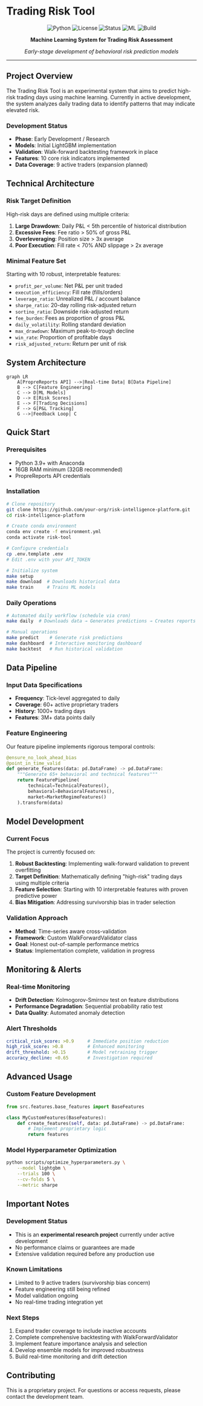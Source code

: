 # Trading Risk Tool

<div align="center">

![Python](https://img.shields.io/badge/python-v3.9+-blue.svg)
![License](https://img.shields.io/badge/license-Proprietary-red.svg)
![Status](https://img.shields.io/badge/status-Development-yellow.svg)
![ML](https://img.shields.io/badge/ML-LightGBM-orange.svg)
![Build](https://img.shields.io/badge/build-passing-brightgreen.svg)

**Machine Learning System for Trading Risk Assessment**

*Early-stage development of behavioral risk prediction models*

</div>

---

## Project Overview

The Trading Risk Tool is an experimental system that aims to predict high-risk trading days using machine learning. Currently in active development, the system analyzes daily trading data to identify patterns that may indicate elevated risk.

### Development Status

- **Phase**: Early Development / Research
- **Models**: Initial LightGBM implementation
- **Validation**: Walk-forward backtesting framework in place
- **Features**: 10 core risk indicators implemented
- **Data Coverage**: 9 active traders (expansion planned)

## Technical Architecture

### Risk Target Definition

High-risk days are defined using multiple criteria:

1. **Large Drawdown**: Daily P&L < 5th percentile of historical distribution
2. **Excessive Fees**: Fee ratio > 50% of gross P&L
3. **Overleveraging**: Position size > 3x average
4. **Poor Execution**: Fill rate < 70% AND slippage > 2x average

### Minimal Feature Set

Starting with 10 robust, interpretable features:

- `profit_per_volume`: Net P&L per unit traded
- `execution_efficiency`: Fill rate (fills/orders)
- `leverage_ratio`: Unrealized P&L / account balance
- `sharpe_ratio`: 20-day rolling risk-adjusted return
- `sortino_ratio`: Downside risk-adjusted return
- `fee_burden`: Fees as proportion of gross P&L
- `daily_volatility`: Rolling standard deviation
- `max_drawdown`: Maximum peak-to-trough decline
- `win_rate`: Proportion of profitable days
- `risk_adjusted_return`: Return per unit of risk

## System Architecture

```mermaid
graph LR
    A[PropreReports API] -->|Real-time Data| B[Data Pipeline]
    B --> C[Feature Engineering]
    C --> D[ML Models]
    D --> E[Risk Scores]
    E --> F[Trading Decisions]
    F --> G[P&L Tracking]
    G -->|Feedback Loop| C
```

## Quick Start

### Prerequisites

- Python 3.9+ with Anaconda
- 16GB RAM minimum (32GB recommended)
- PropreReports API credentials

### Installation

```bash
# Clone repository
git clone https://github.com/your-org/risk-intelligence-platform.git
cd risk-intelligence-platform

# Create conda environment
conda env create -f environment.yml
conda activate risk-tool

# Configure credentials
cp .env.template .env
# Edit .env with your API_TOKEN

# Initialize system
make setup
make download  # Downloads historical data
make train     # Trains ML models
```

### Daily Operations

```bash
# Automated daily workflow (schedule via cron)
make daily  # Downloads data → Generates predictions → Creates reports

# Manual operations
make predict    # Generate risk predictions
make dashboard  # Interactive monitoring dashboard
make backtest   # Run historical validation
```

## Data Pipeline

### Input Data Specifications

- **Frequency**: Tick-level aggregated to daily
- **Coverage**: 60+ active proprietary traders
- **History**: 1000+ trading days
- **Features**: 3M+ data points daily

### Feature Engineering

Our feature pipeline implements rigorous temporal controls:

```python
@ensure_no_look_ahead_bias
@point_in_time_valid
def generate_features(data: pd.DataFrame) -> pd.DataFrame:
    """Generate 65+ behavioral and technical features"""
    return FeaturePipeline(
        technical=TechnicalFeatures(),
        behavioral=BehavioralFeatures(),
        market=MarketRegimeFeatures()
    ).transform(data)
```

## Model Development

### Current Focus

The project is currently focused on:

1. **Robust Backtesting**: Implementing walk-forward validation to prevent overfitting
2. **Target Definition**: Mathematically defining "high-risk" trading days using multiple criteria
3. **Feature Selection**: Starting with 10 interpretable features with proven predictive power
4. **Bias Mitigation**: Addressing survivorship bias in trader selection

### Validation Approach

- **Method**: Time-series aware cross-validation
- **Framework**: Custom WalkForwardValidator class
- **Goal**: Honest out-of-sample performance metrics
- **Status**: Implementation complete, validation in progress

## Monitoring & Alerts

### Real-time Monitoring
- **Drift Detection**: Kolmogorov-Smirnov test on feature distributions
- **Performance Degradation**: Sequential probability ratio test
- **Data Quality**: Automated anomaly detection

### Alert Thresholds
```yaml
critical_risk_score: >0.9     # Immediate position reduction
high_risk_score: >0.8         # Enhanced monitoring
drift_threshold: >0.15        # Model retraining trigger
accuracy_decline: <0.65       # Investigation required
```

## Advanced Usage

### Custom Feature Development

```python
from src.features.base_features import BaseFeatures

class MyCustomFeatures(BaseFeatures):
    def create_features(self, data: pd.DataFrame) -> pd.DataFrame:
        # Implement proprietary logic
        return features
```

### Model Hyperparameter Optimization

```bash
python scripts/optimize_hyperparameters.py \
    --model lightgbm \
    --trials 100 \
    --cv-folds 5 \
    --metric sharpe
```

## Important Notes

### Development Status
- This is an **experimental research project** currently under active development
- No performance claims or guarantees are made
- Extensive validation required before any production use

### Known Limitations
- Limited to 9 active traders (survivorship bias concern)
- Feature engineering still being refined
- Model validation ongoing
- No real-time trading integration yet

### Next Steps
1. Expand trader coverage to include inactive accounts
2. Complete comprehensive backtesting with WalkForwardValidator
3. Implement feature importance analysis and selection
4. Develop ensemble models for improved robustness
5. Build real-time monitoring and drift detection

## Contributing

This is a proprietary project. For questions or access requests, please contact the development team.
